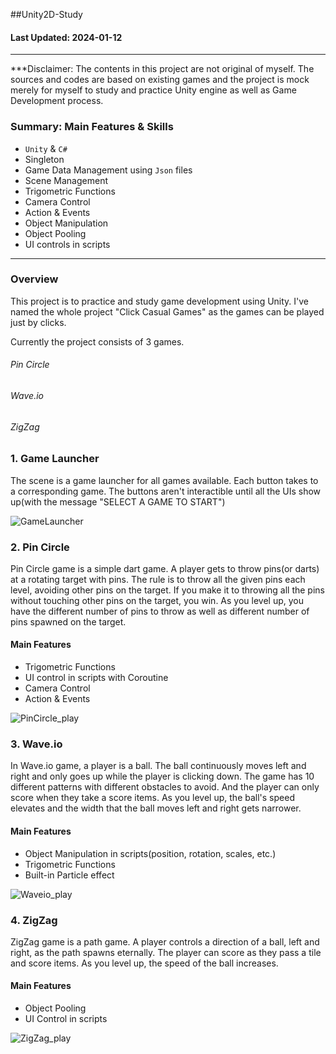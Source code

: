 
##Unity2D-Study
#### Last Updated: 2024-01-12
***
***Disclaimer: The contents in this project are not original of myself. The sources and codes are based on existing games and the project is mock merely for myself to study and practice Unity engine as well as Game Development process.

### Summary: Main Features & Skills
- `Unity` & `C#`
- Singleton
- Game Data Management using `Json` files
- Scene Management
- Trigometric Functions
- Camera Control
- Action & Events
- Object Manipulation
- Object Pooling
- UI controls in scripts
***
### Overview
This project is to practice and study game development using Unity.
I've named the whole project "Click Casual Games" as the games can be played just by clicks.

Currently the project consists of 3 games.
###### Pin Circle
###### Wave.io
###### ZigZag

### 1. Game Launcher

The scene is a game launcher for all games available.
Each button takes to a corresponding game.
The buttons aren't interactible until all the UIs show up(with the message "SELECT A GAME TO START")

![GameLauncher](https://github.com/Minwoo-K/Unity2D-Study/assets/112778695/bf2c517c-c0e5-4120-b0c1-62fc7adb92a8)


### 2. Pin Circle

Pin Circle game is a simple dart game.
A player gets to throw pins(or darts) at a rotating target with pins.
The rule is to throw all the given pins each level, avoiding other pins on the target.
If you make it to throwing all the pins without touching other pins on the target, you win.
As you level up, you have the different number of pins to throw as well as different number of pins spawned on the target.

#### Main Features
- Trigometric Functions
- UI control in scripts with Coroutine
- Camera Control
- Action & Events

![PinCircle_play](https://github.com/Minwoo-K/Unity2D-Study/assets/112778695/aa1bc5c2-4c67-4e3e-98eb-f0dc56823fce)


### 3. Wave.io

In Wave.io game, a player is a ball.
The ball continuously moves left and right and only goes up while the player is clicking down.
The game has 10 different patterns with different obstacles to avoid.
And the player can only score when they take a score items.
As you level up, the ball's speed elevates and the width that the ball moves left and right gets narrower.

#### Main Features
- Object Manipulation in scripts(position, rotation, scales, etc.)
- Trigometric Functions
- Built-in Particle effect

![Waveio_play](https://github.com/Minwoo-K/Unity2D-Study/assets/112778695/b8899041-ba3b-44a4-b6b3-15acce91585e)


 ### 4. ZigZag

ZigZag game is a path game.
A player controls a direction of a ball, left and right, as the path spawns eternally.
The player can score as they pass a tile and score items.
As you level up, the speed of the ball increases.

#### Main Features
- Object Pooling
- UI Control in scripts

![ZigZag_play](https://github.com/Minwoo-K/Unity2D-Study/assets/112778695/c57095fa-84cd-4f8a-8a16-50e6116e6e82)

